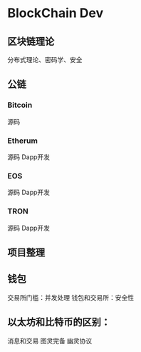 # BlockChain Dev
## 区块链理论
分布式理论、密码学、安全
## 公链
### Bitcoin
源码
### Etherum
源码
Dapp开发
### EOS
源码
Dapp开发
### TRON
源码
Dapp开发
## 项目整理

## 钱包
交易所门槛：并发处理
钱包和交易所：安全性

## 以太坊和比特币的区别：

消息和交易
图灵完备
幽灵协议